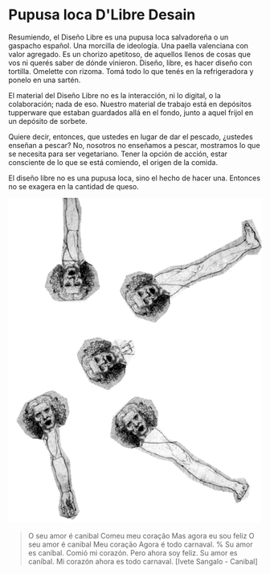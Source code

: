 # Pupusa loca D'Libre Desain

Resumiendo, el Diseño Libre es una pupusa loca salvadoreña o un gaspacho español. Una morcilla de ideología. Una paella valenciana con valor agregado. Es un chorizo apetitoso, de aquellos llenos de cosas que vos ni querés saber de dónde vinieron. Diseño, libre, es hacer diseño con tortilla. Omelette con rizoma. Tomá todo lo que tenés en la refrigeradora y ponelo en una sartén.

El material del Diseño Libre no es la interacción, ni lo digital, o la colaboración; nada de eso. Nuestro material de trabajo está en depósitos tupperware que estaban guardados allá en el fondo, junto a aquel frijol en un depósito de sorbete.

Quiere decir, entonces, que ustedes en lugar de dar el pescado, ¿ustedes enseñan a pescar? No, nosotros no enseñamos a pescar, mostramos lo que se necesita para ser vegetariano. Tener la opción de acción, estar consciente de lo que se está comiendo, el origen de la comida.

El diseño libre no es una pupusa loca, sino el hecho de hacer una. Entonces no se exagera en la cantidad de queso.

![](img/dilacerado.png)

> O seu amor é canibal Comeu meu coração Mas agora eu sou feliz O seu amor é canibal Meu coração Agora é todo carnaval.
> %
> Su amor es caníbal. Comió mi corazón. Pero ahora soy feliz. Su amor es caníbal. Mi corazón ahora es todo carnaval. [Ivete Sangalo - Canibal]
